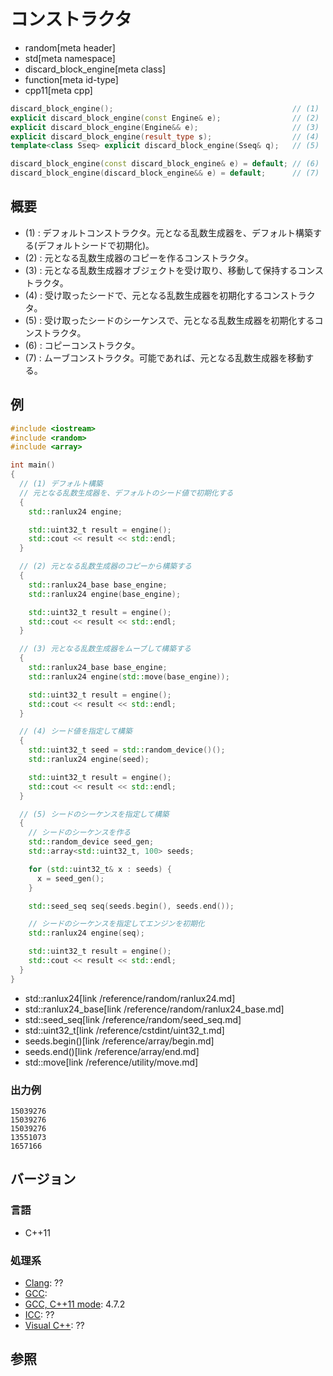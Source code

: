 # コンストラクタ
* random[meta header]
* std[meta namespace]
* discard_block_engine[meta class]
* function[meta id-type]
* cpp11[meta cpp]

```cpp
discard_block_engine();                                        // (1)
explicit discard_block_engine(const Engine& e);                // (2)
explicit discard_block_engine(Engine&& e);                     // (3)
explicit discard_block_engine(result_type s);                  // (4)
template<class Sseq> explicit discard_block_engine(Sseq& q);   // (5)

discard_block_engine(const discard_block_engine& e) = default; // (6)
discard_block_engine(discard_block_engine&& e) = default;      // (7)
```

## 概要
- (1) : デフォルトコンストラクタ。元となる乱数生成器を、デフォルト構築する(デフォルトシードで初期化)。
- (2) : 元となる乱数生成器のコピーを作るコンストラクタ。
- (3) : 元となる乱数生成器オブジェクトを受け取り、移動して保持するコンストラクタ。
- (4) : 受け取ったシードで、元となる乱数生成器を初期化するコンストラクタ。
- (5) : 受け取ったシードのシーケンスで、元となる乱数生成器を初期化するコンストラクタ。
- (6) : コピーコンストラクタ。
- (7) : ムーブコンストラクタ。可能であれば、元となる乱数生成器を移動する。


## 例
```cpp example
#include <iostream>
#include <random>
#include <array>

int main()
{
  // (1) デフォルト構築
  // 元となる乱数生成器を、デフォルトのシード値で初期化する
  {
    std::ranlux24 engine;

    std::uint32_t result = engine();
    std::cout << result << std::endl;
  }

  // (2) 元となる乱数生成器のコピーから構築する
  {
    std::ranlux24_base base_engine;
    std::ranlux24 engine(base_engine);

    std::uint32_t result = engine();
    std::cout << result << std::endl;
  }

  // (3) 元となる乱数生成器をムーブして構築する
  {
    std::ranlux24_base base_engine;
    std::ranlux24 engine(std::move(base_engine));

    std::uint32_t result = engine();
    std::cout << result << std::endl;
  }

  // (4) シード値を指定して構築
  {
    std::uint32_t seed = std::random_device()();
    std::ranlux24 engine(seed);

    std::uint32_t result = engine();
    std::cout << result << std::endl;
  }

  // (5) シードのシーケンスを指定して構築
  {
    // シードのシーケンスを作る
    std::random_device seed_gen;
    std::array<std::uint32_t, 100> seeds;

    for (std::uint32_t& x : seeds) {
      x = seed_gen();
    }

    std::seed_seq seq(seeds.begin(), seeds.end());

    // シードのシーケンスを指定してエンジンを初期化
    std::ranlux24 engine(seq);

    std::uint32_t result = engine();
    std::cout << result << std::endl;
  }
}
```
* std::ranlux24[link /reference/random/ranlux24.md]
* std::ranlux24_base[link /reference/random/ranlux24_base.md]
* std::seed_seq[link /reference/random/seed_seq.md]
* std::uint32_t[link /reference/cstdint/uint32_t.md]
* seeds.begin()[link /reference/array/begin.md]
* seeds.end()[link /reference/array/end.md]
* std::move[link /reference/utility/move.md]

### 出力例
```
15039276
15039276
15039276
13551073
1657166
```

## バージョン
### 言語
- C++11

### 処理系
- [Clang](/implementation.md#clang): ??
- [GCC](/implementation.md#gcc): 
- [GCC, C++11 mode](/implementation.md#gcc): 4.7.2
- [ICC](/implementation.md#icc): ??
- [Visual C++](/implementation.md#visual_cpp): ??


## 参照


